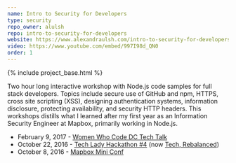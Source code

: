 ```yaml
---
name: Intro to Security for Developers
type: security
repo_owner: alulsh
repo: intro-to-security-for-developers
website: https://www.alexandraulsh.com/intro-to-security-for-developers/slides/#/
video: https://www.youtube.com/embed/997I98d_QN0
order: 1
---
```


{% include project_base.html %}

Two hour long interactive workshop with Node.js code samples for full stack developers. Topics include secure use of GitHub and npm, HTTPS, cross site scripting (XSS), designing authentication systems, information disclosure, protecting availability, and security HTTP headers. This workshops distills what I learned after my first year as an Information Security Engineer at Mapbox, primarily working in Node.js.

* February 9, 2017 - [Women Who Code DC Tech Talk](https://www.meetup.com/Women-Who-Code-DC/events/235989630/)
* October 22, 2016 - [Tech Lady Hackathon #4](http://techladyhackathon.org/) (now [Tech, Rebalanced](https://www.techrebalanced.org/))
* October 8, 2016 - [Mapbox Mini Conf](https://miniconfmapbox.splashthat.com/)